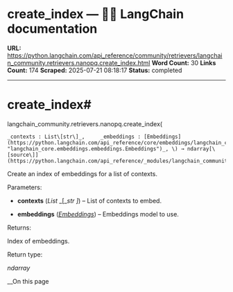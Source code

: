 # create_index — 🦜🔗 LangChain  documentation

**URL:** https://python.langchain.com/api_reference/community/retrievers/langchain_community.retrievers.nanopq.create_index.html
**Word Count:** 30
**Links Count:** 174
**Scraped:** 2025-07-21 08:18:17
**Status:** completed

---

# create\_index\#

langchain\_community.retrievers.nanopq.create\_index\(

    _contexts : List\[str\]_,     _embeddings : [Embeddings](https://python.langchain.com/api_reference/core/embeddings/langchain_core.embeddings.embeddings.Embeddings.html#langchain_core.embeddings.embeddings.Embeddings "langchain_core.embeddings.embeddings.Embeddings")_, \) → ndarray[\[source\]](https://python.langchain.com/api_reference/_modules/langchain_community/retrievers/nanopq.html#create_index)\#     

Create an index of embeddings for a list of contexts.

Parameters:     

  * **contexts** \(_List_ _\[__str_ _\]_\) – List of contexts to embed.

  * **embeddings** \([_Embeddings_](https://python.langchain.com/api_reference/core/embeddings/langchain_core.embeddings.embeddings.Embeddings.html#langchain_core.embeddings.embeddings.Embeddings "langchain_core.embeddings.embeddings.Embeddings")\) – Embeddings model to use.

Returns:     

Index of embeddings.

Return type:     

_ndarray_

__On this page
